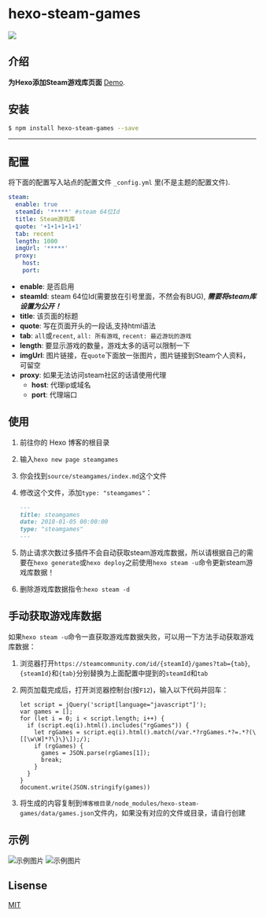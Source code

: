 # hexo-steam-games

![](https://nodei.co/npm/hexo-steam-games.png?downloads=true&downloadRank=true&stars=true)

## 介绍

**为Hexo添加Steam游戏库页面** [Demo](https://blog.hclonely.com/steamgames/).

## 安装

```bash
$ npm install hexo-steam-games --save
```

------------

## 配置

将下面的配置写入站点的配置文件 `_config.yml` 里(不是主题的配置文件).

``` yaml
steam:
  enable: true
  steamId: '*****' #steam 64位Id
  title: Steam游戏库
  quote: '+1+1+1+1+1'
  tab: recent
  length: 1000
  imgUrl: '*****'
  proxy:
    host:
    port:
```

- **enable**: 是否启用
- **steamId**: steam 64位Id(需要放在引号里面，不然会有BUG), ***需要将steam库设置为公开！***
- **title**: 该页面的标题
- **quote**: 写在页面开头的一段话,支持html语法
- **tab**: `all`或`recent`, `all: 所有游戏`, `recent: 最近游玩的游戏`
- **length**: 要显示游戏的数量，游戏太多的话可以限制一下
- **imgUrl**: 图片链接，在`quote`下面放一张图片，图片链接到Steam个人资料，可留空
- **proxy**: 如果无法访问steam社区的话请使用代理
  - **host**: 代理ip或域名
  - **port**: 代理端口

## 使用

1. 前往你的 Hexo 博客的根目录
2. 输入`hexo new page steamgames`
3. 你会找到`source/steamgames/index.md`这个文件
4. 修改这个文件，添加`type: "steamgames"`：

    ```markdown
    ---
    title: steamgames
    date: 2018-01-05 00:00:00
    type: "steamgames"
    ---
    ```

5. 防止请求次数过多插件不会自动获取steam游戏库数据，所以请根据自己的需要在`hexo generate`或`hexo deploy`之前使用`hexo steam -u`命令更新steam游戏库数据！
6. 删除游戏库数据指令:`hexo steam -d`

## 手动获取游戏库数据

如果`hexo steam -u`命令一直获取游戏库数据失败，可以用一下方法手动获取游戏库数据：

1. 浏览器打开`https://steamcommunity.com/id/{steamId}/games?tab={tab}`, `{steamId}`和`{tab}`分别替换为上面配置中提到的`steamId`和`tab`
2. 网页加载完成后，打开浏览器控制台(按`F12`)，输入以下代码并回车：

    ```
    let script = jQuery('script[language="javascript"]');
    var games = [];
    for (let i = 0; i < script.length; i++) {
      if (script.eq(i).html().includes("rgGames")) {
        let rgGames = script.eq(i).html().match(/var.*?rgGames.*?=.*?(\[[\w\W]*?\}\}\]);/);
        if (rgGames) {
          games = JSON.parse(rgGames[1]);
          break;
        }
      }
    }
    document.write(JSON.stringify(games))
    ```

3. 将生成的内容复制到`博客根目录/node_modules/hexo-steam-games/data/games.json`文件内，如果没有对应的文件或目录，请自行创建

## 示例

![示例图片](https://github.com/HCLonely/hexo-steam-games/raw/master/example1.png)
![示例图片](https://github.com/HCLonely/hexo-steam-games/raw/master/example2.png)

## Lisense

[MIT](https://github.com/HCLonely/hexo-steam-games/blob/master/LICENSE)
